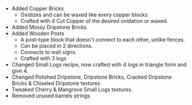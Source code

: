 
* Added Copper Bricks
  * Oxidizes and can be waxed like every copper blocks
  * Crafted with 4 Cut Copper of the desired oxidation or waxed.
* Added Mossy Dripstone Bricks
* Added Wooden Posts
  * A post-type block that doesn't connect to each other, unlike fences.
  * Can be placed in 2 directions.
  * Connects to wall signs.
  * Crafted with 3 logs
* Changed Small Logs recipe, now crafted with 4 logs in triangle form and give 4.
* Changed Polished Dripstone, Dripstone Bricks, Cracked Dripstone Bricks & Chiseled Dripstone textures
* Tweaked Cherry & Mangrove Small Logs textures.
* Removed unused barrels strings


